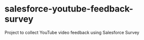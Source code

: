 # salesforce-youtube-feedback-survey
Project to collect YouTube video feedback using Salesforce Survey
